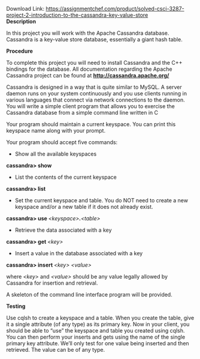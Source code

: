 Download Link: https://assignmentchef.com/product/solved-csci-3287-project-2-introduction-to-the-cassandra-key-value-store
<br>
<strong> </strong><strong>Description</strong>

In this project you will work with the Apache Cassandra database.  Cassandra is a key-value store database, essentially a giant hash table.

<strong>Procedure</strong>

To complete this project you will need to install Cassandra and the C++ bindings for the database.  All documentation regarding the Apache Cassandra project can be found at <strong>http://cassandra.apache.org/</strong>

Cassandra is designed in a way that is quite similar to MySQL.  A server daemon runs on your system continuously and you use clients running in various languages that connect via network connections to the daemon.  You will write a simple client program that allows you to exercise the Cassandra database from a simple command line written in C





Your program should maintain a current keyspace.  You can print this keyspace name along with your prompt.




Your program should accept five commands:




<ul>

 <li>Show all the available keyspaces</li>

</ul>




<strong>cassandra&gt; show</strong>




<ul>

 <li>List the contents of the current keyspace</li>

</ul>




<strong>cassandra&gt; list</strong>




<ul>

 <li>Set the current keyspace and table. You do NOT need to create a new keyspace and/or a new table if it does not already exist.</li>

</ul>




<strong>cassandra&gt; use </strong><em>&lt;keyspace&gt;</em><strong><em>.</em></strong><em>&lt;table&gt;</em>




<ul>

 <li>Retrieve the data associated with a key</li>

</ul>




<strong>cassandra&gt; get </strong><em>&lt;key&gt;</em>




<ul>

 <li>Insert a value in the database associated with a key</li>

</ul>




<strong>cassandra&gt; insert </strong><em>&lt;key&gt;</em>  <em>&lt;value&gt;</em>




where <em>&lt;key&gt;</em> and <em>&lt;value&gt;</em> should be any value legally allowed by Cassandra for insertion and retrieval.




A skeleton of the command line interface program will be provided.




<strong>Testing</strong>




Use cqlsh to create a keyspace and a table.  When you create the table, give it a single attribute (of any type) as its primary key.  Now in your client, you should be able to “use” the keyspace and table you created using cqlsh.  You can then perform your inserts and gets using the name of the single primary key attribute.  We’ll only test for one value being inserted and then retrieved.  The value can be of any type.